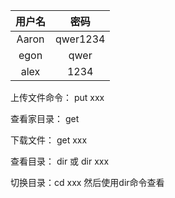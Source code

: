 
|用户名  |   密码 |
| :---: | :---: | 
|Aaron  |     qwer1234|
|egon   |     qwer |
|alex   |     1234 |


上传文件命令：     put xxx

查看家目录：       get

下载文件：         get xxx

查看目录：         dir
   或             dir xxx

切换目录：cd xxx
    然后使用dir命令查看